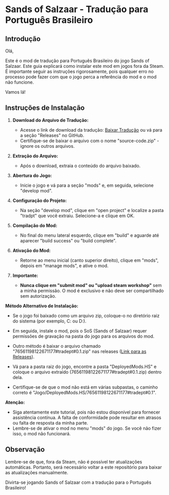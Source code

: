 # Sands of Salzaar - Tradução para Português Brasileiro

## Introdução

Olá,

Este é o mod de tradução para Português Brasileiro do jogo Sands of Salzaar. Este guia explicará como instalar este mod em jogos fora da Steam. É importante seguir as instruções rigorosamente, pois qualquer erro no processo pode fazer com que o jogo perca a referência do mod e o mod não funcione.

Vamos lá!

## Instruções de Instalação

1. **Download do Arquivo de Tradução:**
   - Acesse o link de download da tradução: [Baixar Tradução](https://github.com/isyuricunha/sands-of-salzaar-game-translation/releases/) ou vá para a seção "Releases" no GitHub.
   - Certifique-se de baixar o arquivo com o nome "source-code.zip" - ignore os outros arquivos.

2. **Extração do Arquivo:**
   - Após o download, extraia o conteúdo do arquivo baixado.

3. **Abertura do Jogo:**
   - Inicie o jogo e vá para a seção "mods" e, em seguida, selecione "develop mod".

4. **Configuração do Projeto:**
   - Na seção "develop mod", clique em "open project" e localize a pasta "tradpt" que você extraiu. Selecione-a e clique em OK.

5. **Compilação do Mod:**
   - No final do menu lateral esquerdo, clique em "build" e aguarde até aparecer "build success" ou "build complete".

6. **Ativação do Mod:**
   - Retorne ao menu inicial (canto superior direito), clique em "mods", depois em "manage mods", e ative o mod.

7. **Importante:**
   - **Nunca clique em "submit mod" ou "upload steam workshop"** sem a minha permissão. O mod é exclusivo e não deve ser compartilhado sem autorização.

**Método Alternativo de Instalação:**
   
- Se o jogo foi baixado como um arquivo zip, coloque-o no diretório raiz do sistema (por exemplo, C: ou D:).
- Em seguida, instale o mod, pois o SoS (Sands of Salzaar) requer permissões de gravação na pasta do jogo para os arquivos do mod.

- Outro método é baixar o arquivo chamado "76561198122671177#tradept#0.1.zip" nas releases ([Link para as Releases](https://github.com/isyuricunha/sands-of-salzaar-game-translation/releases/)).
- Vá para a pasta raiz do jogo, encontre a pasta "DeployedMods.HS" e coloque o arquivo extraído (76561198122671177#tradept#0.1.zip) dentro dela.
- Certifique-se de que o mod não está em várias subpastas, o caminho correto é "Jogo/DeployedMods.HS/76561198122671177#tradept#0.1".

**Atenção:**
- Siga atentamente este tutorial, pois não estou disponível para fornecer assistência contínua. A falta de conformidade pode resultar em atrasos ou falta de resposta da minha parte.
- Lembre-se de ativar o mod no menu "mods" do jogo. Se você não fizer isso, o mod não funcionará.

## Observação

Lembre-se de que, fora da Steam, não é possível ter atualizações automáticas. Portanto, será necessário voltar a este repositório para baixar as atualizações manualmente.

Divirta-se jogando Sands of Salzaar com a tradução para o Português Brasileiro!

